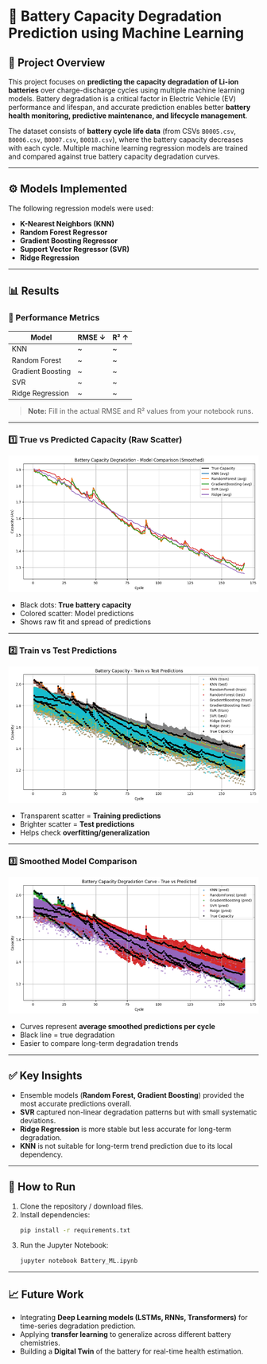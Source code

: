 # 🔋 Battery Capacity Degradation Prediction using Machine Learning

## 📌 Project Overview
This project focuses on **predicting the capacity degradation of Li-ion batteries** over charge-discharge cycles using multiple machine learning models. Battery degradation is a critical factor in Electric Vehicle (EV) performance and lifespan, and accurate prediction enables better **battery health monitoring, predictive maintenance, and lifecycle management**.

The dataset consists of **battery cycle life data** (from CSVs `B0005.csv`, `B0006.csv`, `B0007.csv`, `B0018.csv`), where the battery capacity decreases with each cycle. Multiple machine learning regression models are trained and compared against true battery capacity degradation curves.

---

## ⚙️ Models Implemented
The following regression models were used:
- **K-Nearest Neighbors (KNN)**
- **Random Forest Regressor**
- **Gradient Boosting Regressor**
- **Support Vector Regressor (SVR)**
- **Ridge Regression**

---

## 📊 Results

### 📌 Performance Metrics
| Model            | RMSE ↓   | R² ↑   |
|------------------|----------|--------|
| KNN              | ~        | ~      |
| Random Forest    | ~        | ~      |
| Gradient Boosting| ~        | ~      |
| SVR              | ~        | ~      |
| Ridge Regression | ~        | ~      |

> **Note:** Fill in the actual RMSE and R² values from your notebook runs.

---

### 1️⃣ True vs Predicted Capacity (Raw Scatter)
![Battery Prediction](B_1.png)

- Black dots: **True battery capacity**
- Colored scatter: Model predictions
- Shows raw fit and spread of predictions

---

### 2️⃣ Train vs Test Predictions
![Train vs Test](B_3.png)

- Transparent scatter = **Training predictions**
- Brighter scatter = **Test predictions**
- Helps check **overfitting/generalization**

---

### 3️⃣ Smoothed Model Comparison
![Smoothed Comparison](B_2.png)

- Curves represent **average smoothed predictions per cycle**
- Black line = true degradation
- Easier to compare long-term degradation trends

---

## ✅ Key Insights
- Ensemble models (**Random Forest, Gradient Boosting**) provided the most accurate predictions overall.
- **SVR** captured non-linear degradation patterns but with small systematic deviations.
- **Ridge Regression** is more stable but less accurate for long-term degradation.
- **KNN** is not suitable for long-term trend prediction due to its local dependency.

---

## 🚀 How to Run
1. Clone the repository / download files.
2. Install dependencies:
   ```bash
   pip install -r requirements.txt
   ```
3. Run the Jupyter Notebook:
   ```bash
   jupyter notebook Battery_ML.ipynb
   ```

---

## 📈 Future Work
- Integrating **Deep Learning models (LSTMs, RNNs, Transformers)** for time-series degradation prediction.
- Applying **transfer learning** to generalize across different battery chemistries.
- Building a **Digital Twin** of the battery for real-time health estimation.

